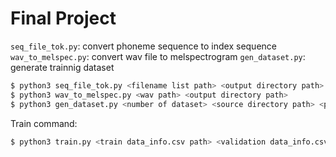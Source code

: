 # Final Project

`seq_file_tok.py`: convert phoneme sequence to index sequence
`wav_to_melspec.py`: convert wav file to melspectrogram
`gen_dataset.py`: generate trainnig dataset

```bash
$ python3 seq_file_tok.py <filename list path> <output directory path>
$ python3 wav_to_melspec.py <wav path> <output directory path>
$ python3 gen_dataset.py <number of dataset> <source directory path> <phoneme secquence dir path> <melspectrogram dir path> <output dir path> # Create a 100 dataset in dir ./ : 100 ./data_thchs30/data ./ 
```

Train command:
```bash
$ python3 train.py <train data_info.csv path> <validation data_info.csv path> <phone_tokenizer.pkl path> <learning rate> <batch size> <model save dir>
```